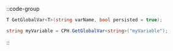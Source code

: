 ::code-group
  ```csharp [Method]
  T GetGlobalVar<T>(string varName, bool persisted = true);
  ```
  ```csharp [Example]
  string myVariable = CPH.GetGlobalVar<string>("myVariable");
  ```
::